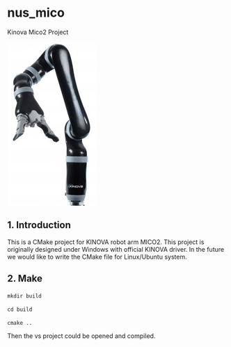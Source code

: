 # nus_mico
Kinova Mico2 Project

![MICO2 Arm](/images/mico-6d-2f.jpg)

## 1. Introduction
This is a CMake project for KINOVA robot arm MICO2. This project is originally designed under
Windows with official KINOVA driver. In the future we would like to write the CMake file for Linux/Ubuntu system.

## 2. Make

`mkdir build`

`cd build`

`cmake ..`

Then the vs project could be opened and compiled.




